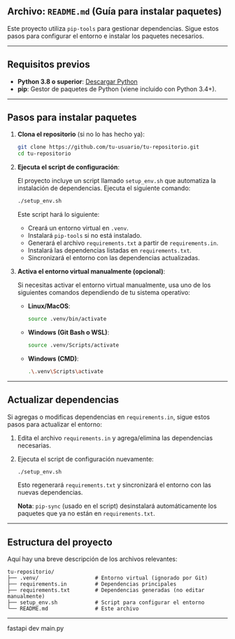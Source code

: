  
## Archivo: `README.md` (Guía para instalar paquetes)


Este proyecto utiliza `pip-tools` para gestionar dependencias. Sigue estos pasos para configurar el entorno e instalar los paquetes necesarios.

---

## Requisitos previos

- **Python 3.8 o superior**: [Descargar Python](https://www.python.org/downloads/)
- **pip**: Gestor de paquetes de Python (viene incluido con Python 3.4+).

---

## Pasos para instalar paquetes

1. **Clona el repositorio** (si no lo has hecho ya):

   ```bash
   git clone https://github.com/tu-usuario/tu-repositorio.git
   cd tu-repositorio
   ```

2. **Ejecuta el script de configuración**:

   El proyecto incluye un script llamado `setup_env.sh` que automatiza la instalación de dependencias. Ejecuta el siguiente comando:

   ```bash
   ./setup_env.sh
   ```

   Este script hará lo siguiente:
   - Creará un entorno virtual en `.venv`.
   - Instalará `pip-tools` si no está instalado.
   - Generará el archivo `requirements.txt` a partir de `requirements.in`.
   - Instalará las dependencias listadas en `requirements.txt`.
   - Sincronizará el entorno con las dependencias actualizadas.

3. **Activa el entorno virtual manualmente (opcional)**:

   Si necesitas activar el entorno virtual manualmente, usa uno de los siguientes comandos dependiendo de tu sistema operativo:

   - **Linux/MacOS**:

     ```bash
     source .venv/bin/activate
     ```

   - **Windows (Git Bash o WSL)**:

     ```bash
     source .venv/Scripts/activate
     ```

   - **Windows (CMD)**:

     ```bash
     .\.venv\Scripts\activate
     ```

---

## Actualizar dependencias

Si agregas o modificas dependencias en `requirements.in`, sigue estos pasos para actualizar el entorno:

1. Edita el archivo `requirements.in` y agrega/elimina las dependencias necesarias.
2. Ejecuta el script de configuración nuevamente:

   ```bash
   ./setup_env.sh
   ```

   Esto regenerará `requirements.txt` y sincronizará el entorno con las nuevas dependencias.

   **Nota**: `pip-sync` (usado en el script) desinstalará automáticamente los paquetes que ya no están en `requirements.txt`.

---

## Estructura del proyecto

Aquí hay una breve descripción de los archivos relevantes:

```
tu-repositorio/
├── .venv/                  # Entorno virtual (ignorado por Git)
├── requirements.in         # Dependencias principales
├── requirements.txt        # Dependencias generadas (no editar manualmente)
├── setup_env.sh            # Script para configurar el entorno
└── README.md               # Este archivo
```
---

fastapi dev main.py


